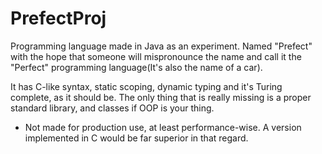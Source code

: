 # PrefectProj
Programming language made in Java as an experiment. Named 
"Prefect" with the hope that someone will mispronounce the name and call
 it the "Perfect" programming language(It's also the name of a car).


It has C-like syntax, static scoping, dynamic typing and 
it's Turing complete, as it should be. The only thing that is really 
missing is a proper standard library, and classes if OOP is your thing.


- Not made for production use, at least performance-wise. A version implemented in C would be far superior in that regard.
